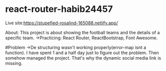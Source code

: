 # react-router-habib24457
Live site:https://stupefied-rosalind-165088.netlify.app/

About: This project is about showing the football teams and the details of a specific team.
->Practicing: React Router, ReactBootstrap, Font Awesome.

#Problem
->De structuring wasn't working properly(error-map isnt a function). I have spent 1 and a half day just to figure out the problem. Then somehow managed the project. That's why the dynamic social media link is missing.
